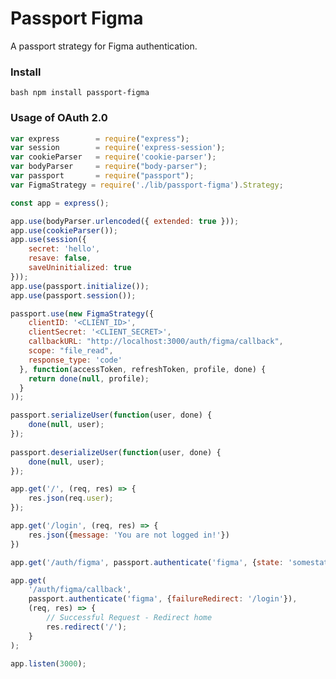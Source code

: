 # Passport Figma
A passport strategy for Figma authentication.

### Install
```bash npm install passport-figma```

### Usage of OAuth 2.0

```javascript
var express        = require("express");
var session        = require('express-session');
var cookieParser   = require('cookie-parser');
var bodyParser     = require("body-parser");
var passport       = require("passport");
var FigmaStrategy = require('./lib/passport-figma').Strategy;

const app = express();

app.use(bodyParser.urlencoded({ extended: true }));
app.use(cookieParser());
app.use(session({
    secret: 'hello',
    resave: false,
    saveUninitialized: true
}));
app.use(passport.initialize());
app.use(passport.session());

passport.use(new FigmaStrategy({
    clientID: '<CLIENT_ID>',
    clientSecret: '<CLIENT_SECRET>',
    callbackURL: "http://localhost:3000/auth/figma/callback",
    scope: "file_read",
    response_type: 'code'
  }, function(accessToken, refreshToken, profile, done) {
    return done(null, profile);
  }
));

passport.serializeUser(function(user, done) {
    done(null, user);
});
 
passport.deserializeUser(function(user, done) {
    done(null, user);
});

app.get('/', (req, res) => {
    res.json(req.user);
});

app.get('/login', (req, res) => {
    res.json({message: 'You are not logged in!'})
})

app.get('/auth/figma', passport.authenticate('figma', {state: 'somestate'}));

app.get(
    '/auth/figma/callback', 
    passport.authenticate('figma', {failureRedirect: '/login'}), 
    (req, res) => {
        // Successful Request - Redirect home
        res.redirect('/');
    }
);

app.listen(3000);
```